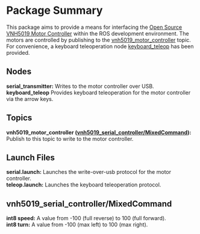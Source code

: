 # Package Summary
This package aims to provide a means for interfacing the 
[Open Source VNH5019 Motor Controller](https://github.com/JoshuaBillson/VNH5019Controller) within 
the ROS development environment. The motors are controlled by publishing to the 
[vnh5019_motor_controller](#Topics) topic. For convenience, a keyboard teleoperation node 
[keyboard_teleop](#Nodes) has been provided.

## <a name="Nodes"></a>Nodes
**serial_transmitter:** Writes to the motor controller over USB.  
**keyboard_teleop** Provides keyboard teleoperation for the motor controller via the arrow keys.

## <a name="Topics"></a>Topics
**vnh5019_motor_controller ([vnh5019_serial_controller/MixedCommand](#MixedCommand)):** Publish to this 
topic to write to the motor controller.

## Launch Files
**serial.launch:** Launches the write-over-usb protocol for the motor controller.  
**teleop.launch:** Launches the keyboard teleoperation protocol.

## <a name="MixedCommand"></a>vnh5019_serial_controller/MixedCommand
**int8 speed:** A value from -100 (full reverse) to 100 (full forward).  
**int8 turn:** A value from -100 (max left) to 100 (max right).
